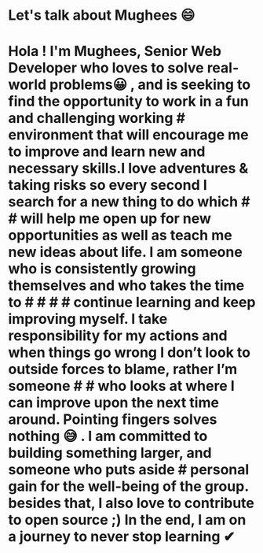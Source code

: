 # Let's talk about Mughees :smile:	 <h1> 
  
# Hola ! I'm Mughees, Senior Web Developer who loves to solve real-world problems😀 , and is seeking to find the opportunity to work in a fun and challenging working         # environment that will encourage me to improve and learn new and necessary skills.I love adventures & taking risks so every second I search for a new thing to do which # # will  help me open up for new opportunities as well as teach me new ideas about life. I am someone who is consistently growing themselves and who takes the time to # # #  # continue learning and keep improving myself. I take responsibility for my actions and when things go wrong I don’t look to outside forces to blame, rather I’m someone  # # who looks at where I can improve upon the next time around. Pointing fingers solves nothing 😅 . I am committed to building something larger, and someone who puts aside # personal gain for the well-being of the group. besides that, I also love to contribute to open source ;) In the end, I am on a journey to never stop learning ✔ <p>
